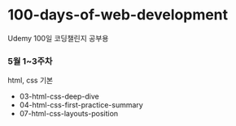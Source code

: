 # 100-days-of-web-development

Udemy 100일 코딩챌린지 공부용

### 5월 1~3주차

html, css 기본

- 03-html-css-deep-dive
- 04-html-css-first-practice-summary
- 07-html-css-layouts-position
